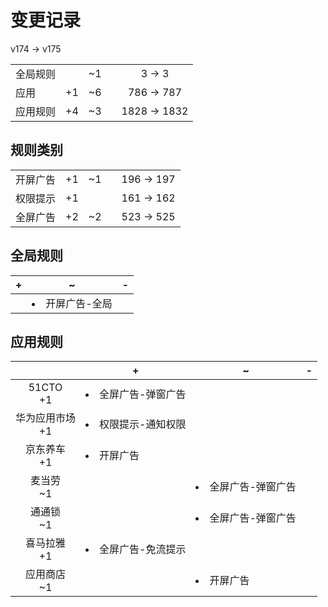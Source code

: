 # 变更记录

v174 -> v175

||||||
|-|:-:|:-:|:-:|:-:|
|全局规则||~1||3 -> 3|
|应用|+1|~6||786 -> 787|
|应用规则|+4|~3||1828 -> 1832|

## 规则类别

||||||
|-|:-:|:-:|:-:|:-:|
|开屏广告|+1|~1||196 -> 197|
|权限提示|+1|||161 -> 162|
|全屏广告|+2|~2||523 -> 525|

## 全局规则

|+|~|-|
|-|-|-|
||<li>开屏广告-全局||

## 应用规则

||+|~|-|
|:-:|-|-|-|
|51CTO<br>+1|<li>全屏广告-弹窗广告|||
|华为应用市场<br>+1|<li>权限提示-通知权限|||
|京东养车<br>+1|<li>开屏广告|||
|麦当劳<br>~1||<li>全屏广告-弹窗广告||
|通通锁<br>~1||<li>全屏广告-弹窗广告||
|喜马拉雅<br>+1|<li>全屏广告-免流提示|||
|应用商店<br>~1||<li>开屏广告||

